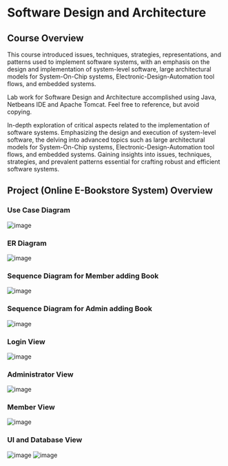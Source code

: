 # Software Design and Architecture

## Course Overview
This course introduced issues, techniques, strategies, representations, and patterns used to implement software systems, with an emphasis on the design and implementation of system-level software, large architectural models for System-On-Chip systems, Electronic-Design-Automation tool flows, and embedded systems.

Lab work for Software Design and Architecture accomplished using Java, Netbeans IDE and Apache Tomcat. Feel free to reference, but avoid copying.

In-depth exploration of critical aspects related to the implementation of software systems. Emphasizing the design and execution of system-level software, the delving into advanced topics such as large architectural models for System-On-Chip systems, Electronic-Design-Automation tool flows, and embedded systems. Gaining insights into issues, techniques, strategies, and prevalent patterns essential for crafting robust and efficient software systems.

## Project (Online E-Bookstore System) Overview

### Use Case Diagram
![image](https://github.com/HamzaIqbal22/Software-Design-and-Architecture/assets/81776951/c03761bc-1620-4ca2-a793-9d11404e85d8)

### ER Diagram
![image](https://github.com/HamzaIqbal22/Software-Design-and-Architecture/assets/81776951/1b6d05f2-38fc-42b0-8234-26e463027ae7)

### Sequence Diagram for Member adding Book
![image](https://github.com/HamzaIqbal22/Software-Design-and-Architecture/assets/81776951/827da269-dd5f-4a5d-b0af-ecbb01e376d3)

### Sequence Diagram for Admin adding Book
![image](https://github.com/HamzaIqbal22/Software-Design-and-Architecture/assets/81776951/606aa74d-d106-465c-83ea-8f63fad0e154)

### Login View
![image](https://github.com/HamzaIqbal22/Software-Design-and-Architecture/assets/81776951/19f26908-131f-4ea6-83e9-3a6e8cded5de)

### Administrator View
![image](https://github.com/HamzaIqbal22/Software-Design-and-Architecture/assets/81776951/cc983bc6-92ce-4bb4-b411-f93d486100ff)

### Member View
![image](https://github.com/HamzaIqbal22/Software-Design-and-Architecture/assets/81776951/65f8875b-bd4a-45fe-9077-15760b9c7323)

### UI and Database View
![image](https://github.com/HamzaIqbal22/Software-Design-and-Architecture/assets/81776951/df3ab2e1-0188-4a3f-87ca-00b533659c38)
![image](https://github.com/HamzaIqbal22/Software-Design-and-Architecture/assets/81776951/3570c3d1-0f69-4019-87c5-b359f5fa1778)

